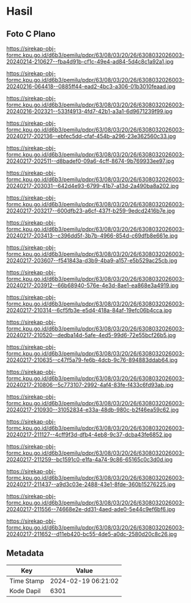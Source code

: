 # Hasil

## Foto C Plano

https://sirekap-obj-formc.kpu.go.id/d6b3/pemilu/pdpr/63/08/03/20/26/6308032026003-20240214-210627--fba4d91b-cf1c-49e4-ad84-5d4c8c1a92a1.jpg

https://sirekap-obj-formc.kpu.go.id/d6b3/pemilu/pdpr/63/08/03/20/26/6308032026003-20240216-064418--0885ff44-ead2-4bc3-a306-01b3010feaad.jpg

https://sirekap-obj-formc.kpu.go.id/d6b3/pemilu/pdpr/63/08/03/20/26/6308032026003-20240216-202321--533f4913-4fd7-42b1-a3a1-6d9671239f99.jpg

https://sirekap-obj-formc.kpu.go.id/d6b3/pemilu/pdpr/63/08/03/20/26/6308032026003-20240217-202136--ebfec5dd-cfaf-454b-a296-23e362560c33.jpg

https://sirekap-obj-formc.kpu.go.id/d6b3/pemilu/pdpr/63/08/03/20/26/6308032026003-20240217-202511--d8badef0-09a6-4cff-8674-9b769933ee97.jpg

https://sirekap-obj-formc.kpu.go.id/d6b3/pemilu/pdpr/63/08/03/20/26/6308032026003-20240217-203031--642d4e93-6799-41b7-a13d-2a490ba8a202.jpg

https://sirekap-obj-formc.kpu.go.id/d6b3/pemilu/pdpr/63/08/03/20/26/6308032026003-20240217-203217--600dfb23-a6cf-437f-b259-9edcd2416b7e.jpg

https://sirekap-obj-formc.kpu.go.id/d6b3/pemilu/pdpr/63/08/03/20/26/6308032026003-20240217-203413--c396dd5f-3b7b-4966-854d-c69dfb8e661e.jpg

https://sirekap-obj-formc.kpu.go.id/d6b3/pemilu/pdpr/63/08/03/20/26/6308032026003-20240217-203607--f541843a-d3b9-4ba9-a157-e5b529ac25cb.jpg

https://sirekap-obj-formc.kpu.go.id/d6b3/pemilu/pdpr/63/08/03/20/26/6308032026003-20240217-203912--66b68940-576e-4e3d-8ae1-ea868e3a4919.jpg

https://sirekap-obj-formc.kpu.go.id/d6b3/pemilu/pdpr/63/08/03/20/26/6308032026003-20240217-210314--6cf5fb3e-e5d4-418a-84af-19efc06b4cca.jpg

https://sirekap-obj-formc.kpu.go.id/d6b3/pemilu/pdpr/63/08/03/20/26/6308032026003-20240217-210520--dedba14d-5afe-4ed5-99d6-72e55bcf26b5.jpg

https://sirekap-obj-formc.kpu.go.id/d6b3/pemilu/pdpr/63/08/03/20/26/6308032026003-20240217-210635--c47f5a79-fe6b-4dcb-9c76-894883ddab64.jpg

https://sirekap-obj-formc.kpu.go.id/d6b3/pemilu/pdpr/63/08/03/20/26/6308032026003-20240217-210806--5c773107-2992-4af4-83fe-f433c6fd93ab.jpg

https://sirekap-obj-formc.kpu.go.id/d6b3/pemilu/pdpr/63/08/03/20/26/6308032026003-20240217-210930--31052834-e33a-48db-980c-b2f46ea59c62.jpg

https://sirekap-obj-formc.kpu.go.id/d6b3/pemilu/pdpr/63/08/03/20/26/6308032026003-20240217-211127--4cff9f3d-dfb4-4eb8-9c37-dcba43fe6852.jpg

https://sirekap-obj-formc.kpu.go.id/d6b3/pemilu/pdpr/63/08/03/20/26/6308032026003-20240217-211259--bc1591c0-e1fa-4a74-9c86-65165c0c3d0d.jpg

https://sirekap-obj-formc.kpu.go.id/d6b3/pemilu/pdpr/63/08/03/20/26/6308032026003-20240217-211437--a9d3c03e-2488-43e1-8fde-360b15276225.jpg

https://sirekap-obj-formc.kpu.go.id/d6b3/pemilu/pdpr/63/08/03/20/26/6308032026003-20240217-211556--74668e2e-dd31-4aed-ade0-5e44c9ef6bf6.jpg

https://sirekap-obj-formc.kpu.go.id/d6b3/pemilu/pdpr/63/08/03/20/26/6308032026003-20240217-211652--d11eb420-bc55-4de5-a0dc-2580d20c8c26.jpg


## Metadata

| Key        | Value               |
| ---------- | ------------------- |
| Time Stamp | 2024-02-19 06:21:02 |
| Kode Dapil | 6301                |



